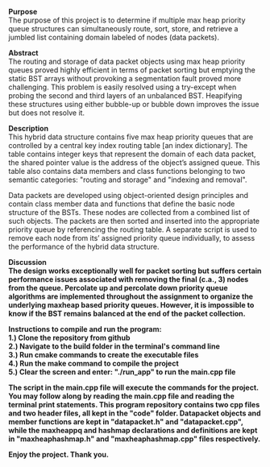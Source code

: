 <strong>Purpose</strong><br>
The purpose of this project is to determine if multiple max heap priority queue structures can simultaneously route, sort, store, and retrieve a jumbled list containing domain labeled of nodes (data packets).

<strong>Abstract</strong><br>
The routing and storage of data packet objects using max heap priority queues proved highly efficient in terms of packet sorting but emptying the static BST arrays without provoking a segmentation fault proved more challenging. This problem is easily resolved using a try-except when probing the second and third layers of an unbalanced BST. Heapifying these structures using either bubble-up or bubble down improves the issue but does not resolve it.  

<strong>Description</strong><br>
This hybrid data structure contains five max heap priority queues that are controlled by a central key index routing table [an index dictionary]. The table contains integer keys that represent the domain of each data packet, the shared pointer value is the address of the object’s assigned queue. This table also contains data members and class functions belonging to two semantic categories: "routing and storage" and "indexing and removal". 

Data packets are developed using object-oriented design principles and contain class member data and functions that define the basic node structure of the BSTs. These nodes are collected from a combined list of such objects. The packets are then sorted and inserted into the appropriate priority queue by referencing the routing table. A separate script is used to remove each node from its’ assigned priority queue individually, to assess the performance of the hybrid data structure. 

<strong>Discussion<strong><br>
The design works exceptionally well for packet sorting but suffers certain performance issues associated with removing the final (c.a., 3) nodes from the queue. Percolate up and percolate down priority queue algorithms are implemented throughout the assignment to organize the underlying maxheap based priority queues. However, it is impossible to know if the BST remains balanced at the end of the packet collection. 

  <strong>Instructions to compile and run the program:</strong><br>
  1.) Clone the repository from github <br>
  2.) Navigate to the build folder in the terminal's command line <br>
  3.) Run cmake commands to create the executable files <br>
  4.) Run the make command to compile the project <br>
  5.) Clear the screen and enter: "./run_app" to run the main.cpp file <br>

The script in the main.cpp file will execute the commands for the project. You may follow along by reading the main.cpp file and reading the terminal print statements. 
This program repository contains two cpp files and two header files, all kept in the "code" folder. Datapacket objects and member functions are kept in "datapacket.h" and 
"datapacket.cpp", while the maxheappq and hashmap declarations and definitions are kept in "maxheaphashmap.h" and "maxheaphashmap.cpp" files respectively. 


Enjoy the project.
Thank you.
